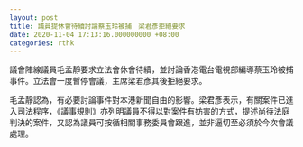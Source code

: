 ```yaml
---
layout: post
title: 議員提休會待續討論蔡玉玲被捕　梁君彥拒絕要求
date: 2020-11-04 17:13:16.000000000 +08:00
categories: rthk
---
```


議會陣線議員毛孟靜要求立法會休會待續，並討論香港電台電視部編導蔡玉玲被捕事件。立法會一度暫停會議，主席梁君彥其後拒絕要求。

毛孟靜認為，有必要討論事件對本港新聞自由的影響。梁君彥表示，有關案件已進入司法程序，《議事規則》亦列明議員不得以對案件有妨害的方式，提述尚待法庭判決的案件，又認為議員可按循相關事務委員會跟進，並非逼切至必須於今次會議處理。
